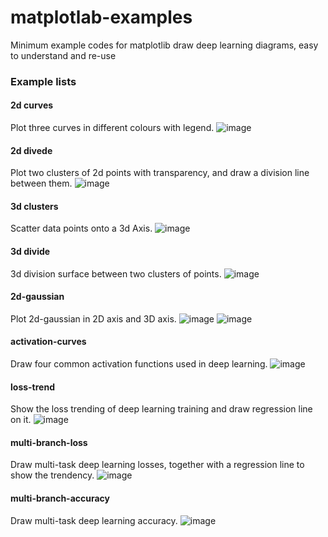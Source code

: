 # matplotlab-examples
Minimum example codes for matplotlib draw deep learning diagrams, easy to understand and re-use

### Example lists

#### 2d curves
Plot three curves in different colours with legend.
![image](https://user-images.githubusercontent.com/19631039/113669388-44738d00-96e6-11eb-8f63-c7f215685fee.png)

#### 2d divede
Plot two clusters of 2d points with transparency, and draw a division line between them.
![image](https://user-images.githubusercontent.com/19631039/113669402-4d645e80-96e6-11eb-9787-1d603c262686.png)


#### 3d clusters
Scatter data points onto a 3d Axis.
![image](https://user-images.githubusercontent.com/19631039/113669464-640ab580-96e6-11eb-90ee-48aeb92d5cb2.png)

#### 3d divide
3d division surface between two clusters of points.
![image](https://user-images.githubusercontent.com/19631039/113669433-56553000-96e6-11eb-8f89-b8f75fe1454a.png)

#### 2d-gaussian
Plot 2d-gaussian in 2D axis and 3D axis.
![image](https://user-images.githubusercontent.com/19631039/113669503-75ec5880-96e6-11eb-9b87-7f5a024600b3.png)
![image](https://user-images.githubusercontent.com/19631039/113669513-784eb280-96e6-11eb-942b-5bd76cfa01fc.png)


#### activation-curves
Draw four common activation functions used in deep learning.
![image](https://user-images.githubusercontent.com/19631039/113669537-7edd2a00-96e6-11eb-883f-48ce53dc3d96.png)


#### loss-trend
Show the loss trending of deep learning training and draw regression line on it.
![image](https://user-images.githubusercontent.com/19631039/113669546-8270b100-96e6-11eb-98d7-696db5c6d946.png)

#### multi-branch-loss
Draw multi-task deep learning losses, together with a regression line to show the trendency.
![image](https://user-images.githubusercontent.com/19631039/113669625-9a483500-96e6-11eb-9ae6-814d9141726d.png)


#### multi-branch-accuracy
Draw multi-task deep learning accuracy.
![image](https://user-images.githubusercontent.com/19631039/113669608-94525400-96e6-11eb-82b3-2abbc40ecf97.png)
